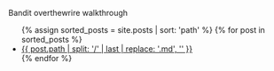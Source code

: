Bandit overthewrire walkthrough
<ul>
  {% assign sorted_posts = site.posts | sort: 'path' %}
  {% for post in sorted_posts %}
    <li>
      <a href="{{ post.url }}">{{ post.path | split: '/' | last | replace: '.md', '' }}</a>
    </li>
  {% endfor %}
</ul>

